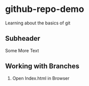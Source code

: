 # github-repo-demo
Learning about the basics of git

## Subheader
Some More Text

## Working with Branches

1. Open Index.html in Browser